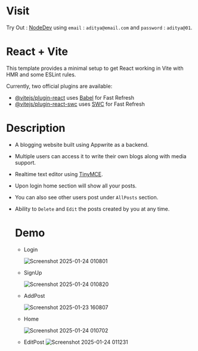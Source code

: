 # Visit

Try Out : [NodeDev](https://nodedev.vercel.app/) using `email` : `aditya@email.com` and `password` : `aditya@01`.

# React + Vite

This template provides a minimal setup to get React working in Vite with HMR and some ESLint rules.

Currently, two official plugins are available:

- [@vitejs/plugin-react](https://github.com/vitejs/vite-plugin-react/blob/main/packages/plugin-react/README.md) uses [Babel](https://babeljs.io/) for Fast Refresh
- [@vitejs/plugin-react-swc](https://github.com/vitejs/vite-plugin-react-swc) uses [SWC](https://swc.rs/) for Fast Refresh

# Description
- A blogging website built using Appwrite as a backend.
- Multiple users can access it to write their own blogs along with media support.
- Realtime text editor using [TinyMCE](https://www.tiny.cloud/).
- Upon login home section will show all your posts.
- You can also see other users post under `AllPosts` section.
- Ability to `Delete` and `Edit` the posts created by you at any time.

  # Demo

  - Login
    
    ![Screenshot 2025-01-24 010801](https://github.com/user-attachments/assets/57c69fcf-0870-4510-b2f3-2280666fcd96)

  - SignUp
    
    ![Screenshot 2025-01-24 010820](https://github.com/user-attachments/assets/1aced80c-e825-4ddc-8b83-b4342b83fb78)

  - AddPost
   
    ![Screenshot 2025-01-23 160807](https://github.com/user-attachments/assets/533c92c4-ac58-4a57-93a7-a97ddeb5aca8)

  - Home
    
    ![Screenshot 2025-01-24 010702](https://github.com/user-attachments/assets/f32fc653-d343-4a59-8983-4bc8b380d4f8)

  - EditPost
    ![Screenshot 2025-01-24 011231](https://github.com/user-attachments/assets/ea80a432-325b-470f-a001-e5b9c2584fb2)
